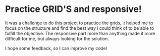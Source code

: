 <h1>Practice GRID'S and responsive! </h1>

It was a challenge to do this project to practice the grids, it helped me to focus on the structure and find the best way I could think of to be able to fulfill the objective.
The responsive part more than anything made it more difficult for me, but always looking for the solution.

I hope some feedback, so I can improve my code!
